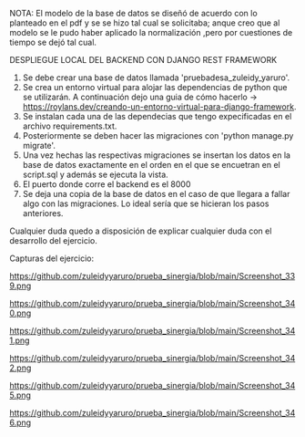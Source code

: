 NOTA: El modelo de la base de datos se diseñó de acuerdo con lo planteado en el pdf y se se hizo tal cual se solicitaba; anque creo que al modelo se le pudo haber aplicado la normalización ,pero por cuestiones de tiempo se dejó tal cual.


DESPLIEGUE LOCAL DEL BACKEND CON DJANGO REST FRAMEWORK

1. Se debe crear una base de datos llamada 'pruebadesa_zuleidy_yaruro'.
2. Se crea un entorno virtual para alojar las dependencias de  python que se utilizarán. A continuación dejo una guia de cómo hacerlo -> https://roylans.dev/creando-un-entorno-virtual-para-django-framework.
3. Se instalan cada una de las dependecias que tengo expecificadas en el archivo requirements.txt.
4. Posteriormente se deben hacer las migraciones con 'python manage.py migrate'.
5. Una vez hechas las respectivas migraciones se insertan los datos en la base de datos exactamente en el orden  en el que se encuetran en el script.sql y además se ejecuta la vista. 
6. El puerto donde corre el backend es el 8000
7. Se deja una copia de la base de datos en el caso de que llegara a fallar algo con las migraciones. Lo ideal sería que se hicieran los pasos anteriores.

Cualquier duda quedo a disposición de explicar cualquier duda con el desarrollo del ejercicio.


Capturas del ejercicio:

https://github.com/zuleidyyaruro/prueba_sinergia/blob/main/Screenshot_339.png

https://github.com/zuleidyyaruro/prueba_sinergia/blob/main/Screenshot_340.png

https://github.com/zuleidyyaruro/prueba_sinergia/blob/main/Screenshot_341.png

https://github.com/zuleidyyaruro/prueba_sinergia/blob/main/Screenshot_342.png

https://github.com/zuleidyyaruro/prueba_sinergia/blob/main/Screenshot_345.png

https://github.com/zuleidyyaruro/prueba_sinergia/blob/main/Screenshot_346.png
